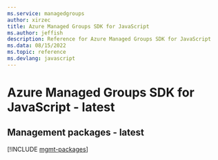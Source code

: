 ```yaml
---
ms.service: managedgroups
author: xirzec
title: Azure Managed Groups SDK for JavaScript
ms.author: jeffish
description: Reference for Azure Managed Groups SDK for JavaScript
ms.data: 08/15/2022
ms.topic: reference
ms.devlang: javascript
---
```

# Azure Managed Groups SDK for JavaScript - latest

## Management packages - latest
[!INCLUDE [mgmt-packages](managed-groups-mgmt-index.md)]